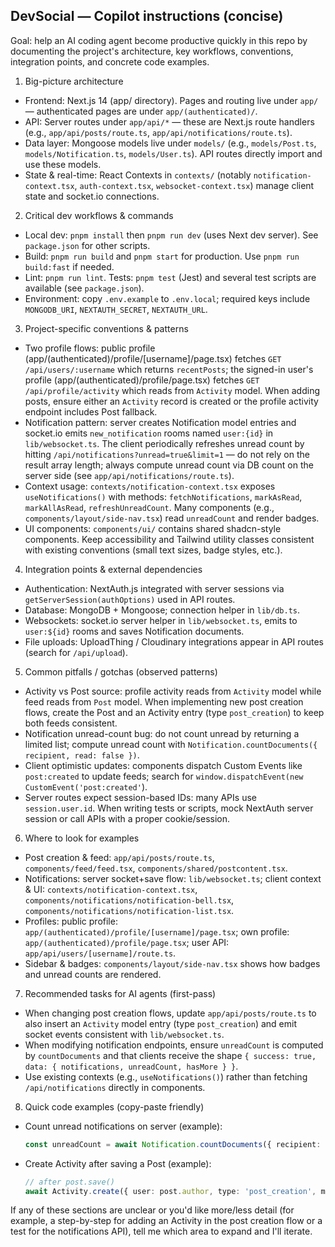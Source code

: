 ## DevSocial — Copilot instructions (concise)

Goal: help an AI coding agent become productive quickly in this repo by documenting the project's architecture, key workflows, conventions, integration points, and concrete code examples.

1) Big-picture architecture
- Frontend: Next.js 14 (app/ directory). Pages and routing live under `app/` — authenticated pages are under `app/(authenticated)/`.
- API: Server routes under `app/api/*` — these are Next.js route handlers (e.g., `app/api/posts/route.ts`, `app/api/notifications/route.ts`).
- Data layer: Mongoose models live under `models/` (e.g., `models/Post.ts`, `models/Notification.ts`, `models/User.ts`). API routes directly import and use these models.
- State & real-time: React Contexts in `contexts/` (notably `notification-context.tsx`, `auth-context.tsx`, `websocket-context.tsx`) manage client state and socket.io connections.

2) Critical dev workflows & commands
- Local dev: `pnpm install` then `pnpm run dev` (uses Next dev server). See `package.json` for other scripts.
- Build: `pnpm run build` and `pnpm start` for production. Use `pnpm run build:fast` if needed.
- Lint: `pnpm run lint`. Tests: `pnpm test` (Jest) and several test scripts are available (see `package.json`).
- Environment: copy `.env.example` to `.env.local`; required keys include `MONGODB_URI`, `NEXTAUTH_SECRET`, `NEXTAUTH_URL`.

3) Project-specific conventions & patterns
- Two profile flows: public profile (app/(authenticated)/profile/[username]/page.tsx) fetches `GET /api/users/:username` which returns `recentPosts`; the signed-in user's profile (app/(authenticated)/profile/page.tsx) fetches `GET /api/profile/activity` which reads from `Activity` model. When adding posts, ensure either an `Activity` record is created or the profile activity endpoint includes Post fallback.
- Notification pattern: server creates Notification model entries and socket.io emits `new_notification` rooms named `user:{id}` in `lib/websocket.ts`. The client periodically refreshes unread count by hitting `/api/notifications?unread=true&limit=1` — do not rely on the result array length; always compute unread count via DB count on the server side (see `app/api/notifications/route.ts`).
- Context usage: `contexts/notification-context.tsx` exposes `useNotifications()` with methods: `fetchNotifications`, `markAsRead`, `markAllAsRead`, `refreshUnreadCount`. Many components (e.g., `components/layout/side-nav.tsx`) read `unreadCount` and render badges.
- UI components: `components/ui/` contains shared shadcn-style components. Keep accessibility and Tailwind utility classes consistent with existing conventions (small text sizes, badge styles, etc.).

4) Integration points & external dependencies
- Authentication: NextAuth.js integrated with server sessions via `getServerSession(authOptions)` used in API routes.
- Database: MongoDB + Mongoose; connection helper in `lib/db.ts`.
- Websockets: socket.io server helper in `lib/websocket.ts`, emits to `user:${id}` rooms and saves Notification documents.
- File uploads: UploadThing / Cloudinary integrations appear in API routes (search for `/api/upload`).

5) Common pitfalls / gotchas (observed patterns)
- Activity vs Post source: profile activity reads from `Activity` model while feed reads from `Post` model. When implementing new post creation flows, create the Post and an Activity entry (type `post_creation`) to keep both feeds consistent.
- Notification unread-count bug: do not count unread by returning a limited list; compute unread count with `Notification.countDocuments({ recipient, read: false })`.
- Client optimistic updates: components dispatch Custom Events like `post:created` to update feeds; search for `window.dispatchEvent(new CustomEvent('post:created'`).
- Server routes expect session-based IDs: many APIs use `session.user.id`. When writing tests or scripts, mock NextAuth server session or call APIs with a proper cookie/session.

6) Where to look for examples
- Post creation & feed: `app/api/posts/route.ts`, `components/feed/feed.tsx`, `components/shared/postcontent.tsx`.
- Notifications: server socket+save flow: `lib/websocket.ts`; client context & UI: `contexts/notification-context.tsx`, `components/notifications/notification-bell.tsx`, `components/notifications/notification-list.tsx`.
- Profiles: public profile: `app/(authenticated)/profile/[username]/page.tsx`; own profile: `app/(authenticated)/profile/page.tsx`; user API: `app/api/users/[username]/route.ts`.
- Sidebar & badges: `components/layout/side-nav.tsx` shows how badges and unread counts are rendered.

7) Recommended tasks for AI agents (first-pass)
- When changing post creation flows, update `app/api/posts/route.ts` to also insert an `Activity` model entry (type `post_creation`) and emit socket events consistent with `lib/websocket.ts`.
- When modifying notification endpoints, ensure `unreadCount` is computed by `countDocuments` and that clients receive the shape `{ success: true, data: { notifications, unreadCount, hasMore } }`.
- Use existing contexts (e.g., `useNotifications()`) rather than fetching `/api/notifications` directly in components.

8) Quick code examples (copy-paste friendly)
- Count unread notifications on server (example):
  ```ts
  const unreadCount = await Notification.countDocuments({ recipient: session.user.id, read: false })
  ```
- Create Activity after saving a Post (example):
  ```ts
  // after post.save()
  await Activity.create({ user: post.author, type: 'post_creation', metadata: { postId: post._id, content: post.content }, xpEarned: 0 })
  ```

If any of these sections are unclear or you'd like more/less detail (for example, a step-by-step for adding an Activity in the post creation flow or a test for the notifications API), tell me which area to expand and I'll iterate.
